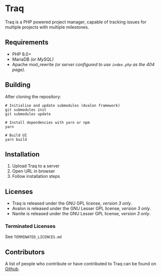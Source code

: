 Traq
======

Traq is a PHP powered project manager, capable of tracking issues for multiple projects with multiple milestones.

Requirements
------------

- PHP 8.0+
- MariaDB _(or MySQL)_
- Apache mod_rewrite _(or server configured to use `index.php` as the 404 page)._

Building
--------

After cloning the repository:

```
# Initialise and update submodules (Avalon framework)
git submodules init
git submodules update

# Install dependencies with yarn or npm
yarn

# Build UI
yarn build
```

Installation
------------

1. Upload Traq to a server
2. Open URL in browser
3. Follow installation steps

Licenses
--------

* Traq is released under the GNU GPL license, _version 3 only_.
* Avalon is released under the GNU Lesser GPL license, _version 3 only_.
* Nanite is released under the GNU Lesser GPL license, _version 3 only_.

### Terminated Licenses ###

See `TERMINATED_LICENCES.md`

Contributors
------------

A list of people who contribute or have contributed to Traq can be found on [Github](https://github.com/nirix/traq/graphs/contributors).
